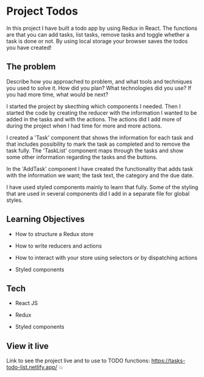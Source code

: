 # Project Todos

In this project I have built a todo app by using Redux in React. 
The functions are that you can add tasks, list tasks, remove tasks and toggle whether a task is done or not. By using local storage your browser saves the todos you have created!

## The problem

Describe how you approached to problem, and what tools and techniques you used to solve it. How did you plan? What technologies did you use? If you had more time, what would be next?

I started the project by skecthing which components I needed. Then I started the code by creating the reducer with the information I wanted to be added in the tasks and with the actions. The actions did I add more of during the project when I had time for more and more actions.

I created a 'Task' component that shows the information for each task and that includes possibility to mark the task as completed and to remove the task fully. The 'TaskList' component maps through the tasks and show some other information regarding the tasks and the buttons.

In the 'AddTask' component I have created the functionality that adds task with the information we want; the task text, the category and the due date. 

I have used styled components mainly to learn that fully. Some of the styling that are used in several components did I add in a separate file for global styles. 

## Learning Objectives

- How to structure a Redux store

- How to write reducers and actions

- How to interact with your store using selectors or by dispatching actions

- Styled components

## Tech

- React JS

- Redux 

- Styled components

## View it live

Link to see the project live and to use to TODO functions: https://tasks-todo-list.netlify.app/ 💥
